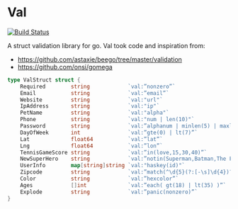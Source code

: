 Val
===

[![Build Status](https://drone.io/github.com/SyntropyDev/val/status.png)](https://drone.io/github.com/SyntropyDev/val/latest)

A struct validation library for go.  Val took code and inspiration from:

- https://github.com/astaxie/beego/tree/master/validation
- https://github.com/onsi/gomega

```go
type ValStruct struct {
	Required        string            `val:”nonzero”`
	Email           string            `val:”email”`
	Website         string            `val:"url"`
	IpAddress       string            `val:"ip"`
	PetName         string            `val:"alpha"`
	Phone           string            `val:"num | len(10)"`
	Password        string            `val:”alphanum | minlen(5) | maxlen(15)"`
	DayOfWeek       int               `val:”gte(0) | lt(7)”`
	Lat             float64           `val:”lat”`
	Lng             float64           `val:”lon”`
	TennisGameScore string            `val:”in(love,15,30,40)”`
	NewSuperHero    string            `val:”notin(Superman,Batman,The Flash)”`
	UserInfo        map[string]string `val:"haskey(id)"`
	Zipcode         string            `val:”match(^\d{5}(?:[-\s]\d{4})?$)”`
	Color           string            `val:”hexcolor”`
	Ages            []int             `val:”each( gt(18) | lt(35) )”`
	Explode         string            `val:”panic(nonzero)”`
}
```
